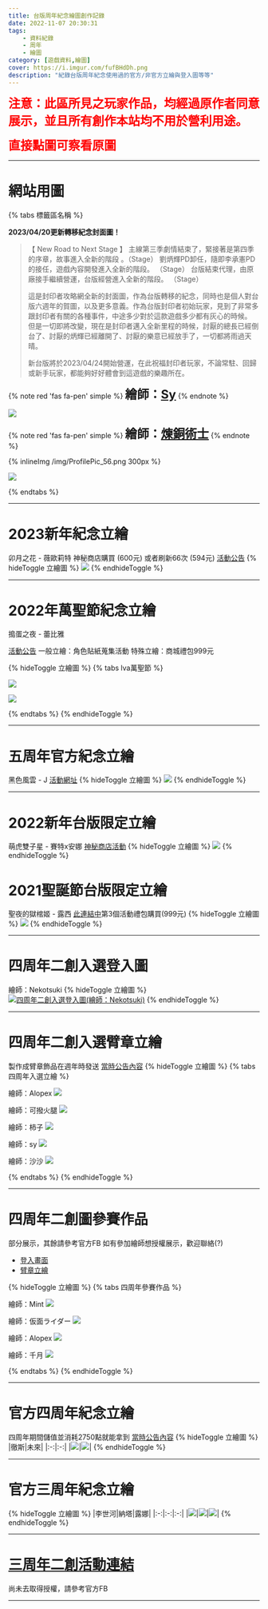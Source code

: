 ```yaml
---
title: 台版周年紀念繪圖創作記錄
date: 2022-11-07 20:30:31
tags: 
    - 資料紀錄
    - 周年
    - 繪圖
category: [遊戲資料,繪圖]
cover: https://i.imgur.com/fufBHdDh.png
description: "紀錄台版周年紀念使用過的官方/非官方立繪與登入圖等等"
---
```


**<font color=#FF0000 size=5>注意：此區所見之玩家作品，均經過原作者同意展示，並且所有創作本站均不用於營利用途。</font>**

**<font color=#FF0000 size=5>直接點圖可察看原圖</font>**

---
# 網站用圖

{% tabs 標籤區名稱 %}
<!-- tab 封面圖片-->
**2023/04/20更新轉移紀念封面圖！**

> 【 New Road to Next Stage 】
主線第三季劇情結束了，緊接著是第四季的序章，故事進入全新的階段 。（Stage）
劉炳輝PD卸任，隨即李承憲PD的接任，遊戲內容開發進入全新的階段。 （Stage）
台版結束代理，由原廠接手繼續營運，台版經營進入全新的階段。 （Stage）
>
> 這是封印者攻略網全新的封面圖，作為台版轉移的紀念，同時也是個人對台版六週年的賀圖，以及更多意義。作為台版封印者初始玩家，見到了非常多跟封印者有關的各種事件，中途多少對於這款遊戲多少都有灰心的時候。
但是一切即將改變，現在是封印者邁入全新里程的時候，討厭的總長已經倒台了、討厭的炳輝已經離開了、討厭的樂意已經放手了，一切都將雨過天晴。
>
> 新台版將於2023/04/24開始營運，在此祝福封印者玩家，不論常駐、回歸或新手玩家，都能夠好好體會到這遊戲的樂趣所在。

{% note red 'fas fa-pen' simple %}
**<font size=5>繪師：[Sy](https://twitter.com/Singtsuisy)</font>**
{% endnote %}


![](/img/cover_categories.png)
<!-- endtab -->
<!-- tab FB粉絲專業頭貼-->
{% note red 'fas fa-pen' simple %}
**<font size=5>繪師：[煉銅術士](https://www.facebook.com/profile.php?id=100024698682237)</font>**
{% endnote %}

{% inlineImg /img/ProfilePic_56.png 300px %}

![](/img/Cover_Clsinfo.png)
<!-- endtab -->
{% endtabs %}


---
# 2023新年紀念立繪
卯月之花 - 薇歐莉特
神秘商店購買 (600元) 或者刷新66次 (594元)
[活動公告](http://cls.mangot5.com/game/cls/news/detail?contentNo=53044)
{% hideToggle 立繪圖 %}
[![](https://i.imgur.com/iByVVB4h.png)](/img/anniversary/TW_2023_Violet.png)
{% endhideToggle %}

---

# 2022年萬聖節紀念立繪
搗蛋之夜 - 蕾比雅

[活動公告](http://cls.mangot5.com/game/cls/news/detail?contentNo=51680)
一般立繪：角色貼紙蒐集活動
特殊立繪：商城禮包999元

{% hideToggle 立繪圖 %}
{% tabs lva萬聖節 %}
<!-- tab 一般-->
[![](https://i.imgur.com/i682h3ch.jpg)](/img/anniversary/TW_halloween_Levia.jpg)
<!-- endtab -->
<!-- tab 特殊-->
[![](https://i.imgur.com/5lXgKfhh.jpg)](/img/anniversary/TW_halloween_Levia_secret.jpg)
<!-- endtab -->
{% endtabs %}
{% endhideToggle %}


---

# 五周年官方紀念立繪
黑色風雲 - J
[活動網址](https://cls.mangot5.com/game/cls/news/detail?contentNo=48862)
{% hideToggle 立繪圖 %}
[![](https://i.imgur.com/XEjGz48h.jpg)](/img/anniversary/TW5th_J.jpg)
{% endhideToggle %}

---

# 2022新年台版限定立繪
萌虎雙子星 - 賽特x安娜
[神秘商店活動](https://cls.mangot5.com/game/cls/news/detail?contentNo=48047)
{% hideToggle 立繪圖 %}
[![](https://i.imgur.com/7ynqpRBh.png)](/img/anniversary/TW_22NY_Seth.png)
{% endhideToggle %}


# 2021聖誕節台版限定立繪
聖夜的獄棺姬 - 露西
[此連結中](https://cls.mangot5.com/game/cls/event/detail/?contentNo=47692)第3個活動禮包購買(999元)
{% hideToggle 立繪圖 %}
[![](https://i.imgur.com/TzskJcLh.png)](/img/anniversary/TW_Xmax_Lucy.png)
{% endhideToggle %}

---

# 四周年二創入選登入圖
繪師：Nekotsuki
{% hideToggle 立繪圖 %}
[![四周年二創入選登入圖(繪師：Nekotsuki)](https://i.imgur.com/WBo0W15h.png)](/img/anniversary/TW4th_illust_login_Nekotsuki.png)
{% endhideToggle %}

---

# 四周年二創入選臂章立繪
製作成臂章飾品在週年時發送 [當時公告內容](https://cls.mangot5.com/game/cls/event/detail/?contentNo=44118)
{% hideToggle 立繪圖 %}
{% tabs 四周年入選立繪 %}
<!-- tab 立繪A(Alopex)-->
繪師：Alopex
[![](https://i.imgur.com/8YRHvw1h.png)](/img/anniversary/TW4th_illust_Nata_Alopex.png)
<!-- endtab -->
<!-- tab 立繪B(可撥火腿)-->
繪師：可撥火腿
[![](https://i.imgur.com/VQuCT9Sh.png)](/img/anniversary/TW4th_illust_Tina_可撥火腿.png)
<!-- endtab -->
<!-- tab 立繪C(柿子)-->
繪師：柿子
[![](https://i.imgur.com/piq3A6rh.png)](/img/anniversary/TW4th_illust_J_柿子.png)
<!-- endtab -->
<!-- tab 立繪D(sy)-->
繪師：sy
[![](https://i.imgur.com/438kkNsh.png)](/img/anniversary/TW4th_illust_Nata_sy.png)
<!-- endtab -->
<!-- tab 立繪E(沙沙)-->
繪師：沙沙
[![](https://i.imgur.com/wWyA7Tz.png)](/img/anniversary/TW4th_illust_Tina_沙沙.png)
<!-- endtab -->
{% endtabs %}
{% endhideToggle %}

---

# 四周年二創圖參賽作品
部分展示，其餘請參考官方FB
如有參加繪師想授權展示，歡迎聯絡(?)
- [登入畫面](https://www.facebook.com/media/set/?set=a.1147504492342438&type=3)
- [臂章立繪](https://www.facebook.com/media/set/?set=a.1147509552341932&type=3)

{% hideToggle 立繪圖 %}
{% tabs 四周年參賽作品 %}
<!-- tab 登入圖(Mint)-->
繪師：Mint
[![](https://i.imgur.com/NFubyprh.jpg)](/img/anniversary/TW4th_illust_login_Mint.jpg)
<!-- endtab -->
<!-- tab 登入圖(仮面ライダー)-->
繪師：仮面ライダー
[![](https://i.imgur.com/KmMt3xdh.png)](/img/anniversary/TW4th_illust_login_仮面ライダー.png)
<!-- endtab -->
<!-- tab 登入圖(Alopex)-->
繪師：Alopex
[![](https://i.imgur.com/gt0VSj2h.png)](/img/anniversary/TW4th_illust_login_Alopex.png)
<!-- endtab -->
<!-- tab 立繪(千月)-->
繪師：千月
[![](https://i.imgur.com/Rlyt3I9h.png)](/img/anniversary/TW4th_illust_千月.png)
<!-- endtab -->
{% endtabs %}
{% endhideToggle %}

---

# 官方四周年紀念立繪
四周年期間儲值並消耗2750點就能拿到 [當時公告內容](https://cls.mangot5.com/game/cls/news/detail?contentNo=44021)
{% hideToggle 立繪圖 %}
|徹斯|未來|
|:-:|:-:|
|[![](https://i.imgur.com/F4lszy5h.png)](/img/anniversary/TW_4th_illust_Chulsoo.png)|[![](https://i.imgur.com/6e56Od5h.png)](/img/anniversary/TW_4th_illust_Mirae.png)|
{% endhideToggle %}

---

# 官方三周年紀念立繪
{% hideToggle 立繪圖 %}
|李世河|納塔|露娜|
|:-:|:-:|:-:|
|[![](https://i.imgur.com/fR7IglI.png)](/img/anniversary/TW3rd_illust_Seha.png)|[![](https://i.imgur.com/i2ZIHSU.png)](/img/anniversary/TW3rd_illust_Nata.png)|[![](https://i.imgur.com/mR6iAYb.png)](/img/anniversary/TW3rd_illust_Luna.png)|
{% endhideToggle %}

---

# [三周年二創活動連結](https://www.facebook.com/media/set/?set=a.904162996676590&type=3)
尚未去取得授權，請參考官方FB

---
